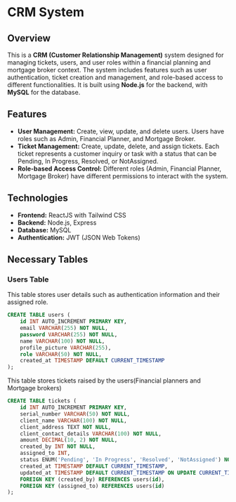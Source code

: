 # CRM System

## Overview

This is a **CRM (Customer Relationship Management)** system designed for managing tickets, users, and user roles within a financial planning and mortgage broker context. The system includes features such as user authentication, ticket creation and management, and role-based access to different functionalities. It is built using **Node.js** for the backend, with **MySQL** for the database.

## Features

- **User Management:** Create, view, update, and delete users. Users have roles such as Admin, Financial Planner, and Mortgage Broker.
- **Ticket Management:** Create, update, delete, and assign tickets. Each ticket represents a customer inquiry or task with a status that can be Pending, In Progress, Resolved, or NotAssigned.
- **Role-based Access Control:** Different roles (Admin, Financial Planner, Mortgage Broker) have different permissions to interact with the system.

## Technologies

- **Frontend:** ReactJS with Tailwind CSS
- **Backend:** Node.js, Express
- **Database:** MySQL
- **Authentication:** JWT (JSON Web Tokens)


## Necessary Tables

### Users Table

This table stores user details such as authentication information and their assigned role.

```sql
CREATE TABLE users (
    id INT AUTO_INCREMENT PRIMARY KEY,
    email VARCHAR(255) NOT NULL,
    password VARCHAR(255) NOT NULL,
    name VARCHAR(100) NOT NULL,
    profile_picture VARCHAR(255),
    role VARCHAR(50) NOT NULL,
    created_at TIMESTAMP DEFAULT CURRENT_TIMESTAMP
);
```
This table stores tickets raised by the users(Financial planners and Mortgage brokers)
```sql
CREATE TABLE tickets (
    id INT AUTO_INCREMENT PRIMARY KEY,
    serial_number VARCHAR(50) NOT NULL,
    client_name VARCHAR(100) NOT NULL,
    client_address TEXT NOT NULL,
    client_contact_details VARCHAR(100) NOT NULL,
    amount DECIMAL(10, 2) NOT NULL,
    created_by INT NOT NULL,
    assigned_to INT,
    status ENUM('Pending', 'In Progress', 'Resolved', 'NotAssigned') NOT NULL DEFAULT 'NotAssigned',
    created_at TIMESTAMP DEFAULT CURRENT_TIMESTAMP,
    updated_at TIMESTAMP DEFAULT CURRENT_TIMESTAMP ON UPDATE CURRENT_TIMESTAMP,
    FOREIGN KEY (created_by) REFERENCES users(id),
    FOREIGN KEY (assigned_to) REFERENCES users(id)
);

```

